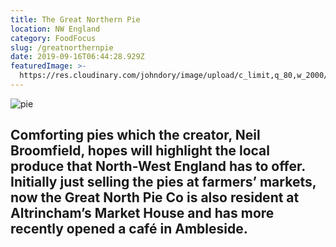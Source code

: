 ```yaml
---
title: The Great Northern Pie
location: NW England
category: FoodFocus
slug: /greatnorthernpie
date: 2019-09-16T06:44:28.929Z
featuredImage: >-
  https://res.cloudinary.com/johndory/image/upload/c_limit,q_80,w_2000/v1568614378/posts/greatnorthpieco/greatNorthPieCo-018_imnhqp.jpg
---
```

![pie](https://res.cloudinary.com/johndory/image/upload/c_limit,q_80,w_2000/v1568614378/posts/greatnorthpieco/greatNorthPieCo-018_imnhqp.jpg "pie")

## Comforting pies which the creator, Neil Broomfield, hopes will highlight the local produce that North-West England has to offer. Initially just selling the pies at farmers’ markets, now the Great North Pie Co is also resident at Altrincham’s Market House and has more recently opened a café in Ambleside.
